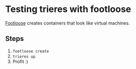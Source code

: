 # Testing trieres with footloose

[Footloose](https://github.com/weaveworks/footloose) creates containers that look like virtual machines.

## Steps

1. `footloose create`
2. `trieres up`
3. Profit :)
